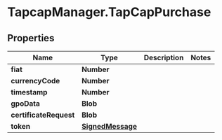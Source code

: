 # TapcapManager.TapCapPurchase

## Properties
Name | Type | Description | Notes
------------ | ------------- | ------------- | -------------
**fiat** | **Number** |  | 
**currencyCode** | **Number** |  | 
**timestamp** | **Number** |  | 
**gpoData** | **Blob** |  | 
**certificateRequest** | **Blob** |  | 
**token** | [**SignedMessage**](SignedMessage.md) |  | 


